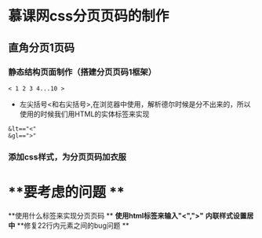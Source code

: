 # 慕课网css分页页码的制作

## 直角分页1页码

###  静态结构页面制作（搭建分页页码1框架）

```
< 1 2 3 4...10 >
```
- 左尖括号<和右尖括号>,在浏览器中使用，解析德尔时候是分不出来的，所以使用的时候我们用HTML的实体标签来实现

```
&lt=="<"
&gl==">"
```
### 添加css样式，为分页页码加衣服

# **要考虑的问题 **
**使用什么标签来实现分页页码 **
**使用html标签来输入"<",">"**
**内联样式设置居中**
**修复22行内元素之间的bug问题 **
